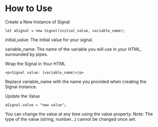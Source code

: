 # How to Use

Create a New Instance of Signal

    let aSignal = new Signal(initial_value, variable_name);

initial_value: The initial value for your signal.

variable_name: The name of the variable you will use in your HTML, surrounded by pipes.

Wrap the Signal in Your HTML

    <p>Signal value: |variable_name|</p>

Replace variable_name with the name you provided when creating the Signal instance.

Update the Value

    aSignal.value = "new value";

You can change the value at any time using the value property.
Note: The type of the value (string, number...) cannot be changed once set.
